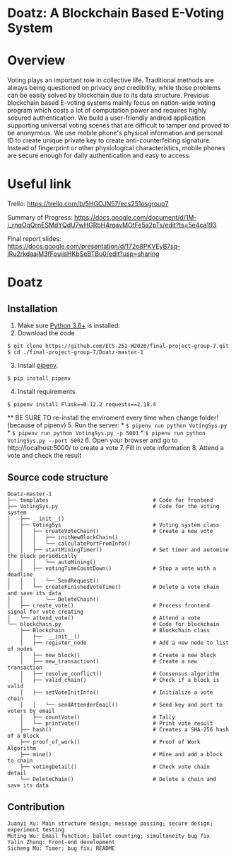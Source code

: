 
Doatz: A Blockchain Based E-Voting System
===
# Overview
Voting plays an important role in collective life. Traditional methods are always being questioned on privacy and credibility, while those problems can be easily solved by blockchain due to its data structure. Previous blockchain based E-voting systems mainly focus on nation-wide voting program which costs a lot of computation power and requires highly secured authentication. We build a user-friendly android application supporting universal voting scenes that are difficult to tamper and proved to be anonymous. We use mobile phone's physical information and personal ID to create unique private key to create anti-counterfeiting signature. Instead of fingerprint or other physiological characteristics, mobile phones are secure enough for daily authentication and easy to access.

# Useful link 
Trello:
https://trello.com/b/5HGOJN57/ecs251osgroup7

Summary of Progress:
https://docs.google.com/document/d/1M-j_rnqOqQrnESMdYQdU7wHGRbH4rqavMOtFe5a2pTs/edit?ts=5e4ca193

Final report slides:
https://docs.google.com/presentation/d/172o8PKVEyB7sq-lRu2rkdaajM3fFpuijsHKbSeBTBu0/edit?usp=sharing

# Doatz


## Installation

1. Make sure [Python 3.6+](https://www.python.org/downloads/) is installed. 
2. Download the code 
```
$ git clone https://github.com/ECS-251-W2020/final-project-group-7.git
$ cd ./final-project-group-7/Doatz-master-1
```
3. Install [pipenv](https://github.com/kennethreitz/pipenv). 
```
$ pip install pipenv 
```
4. Install requirements  
```
$ pipenv install Flask==0.12.2 requests==2.18.4

``` 
** BE SURE TO re-install the enviroment every time when change folder! (because of pipenv)
5. Run the server:
    * `$ pipenv run python VotingSys.py` 
    * `$ pipenv run python VotingSys.py -p 5001`
    * `$ pipenv run python VotingSys.py --port 5002`
6. Open your browser and go to http://localhost:5000/ to create a vote
7. Fill in vote information 
8. Attend a vote and check the result
    

## Source code structure
```
Doatz-master-1
├── templates                                 # Code for frontend
├── VotingSys.py                              # Code for the voting system
│   ├── __init__()
│   ├── VotingSys                             # Voting system class
│   │   ├── createVoteChain()                 # Create a new vote
│   │   │   ├── initNewBlockChain()
│   │   │   └── calculatePortFromInfo()
│   │   ├── startMiningTimer()                # Set timer and automine the block periodically
│   │   │   └── autoMining()     
│   │   ├── votingTimeCountDown()             # Stop a vote with a deadline
│   │   │   └── SendRequest()
│   │   └── createFinishedVoteTime()          # Delete a vote chain and save its data
│   │       └── DeleteChain()
│   ├── create_vote()                         # Process frontend signal for vote creating 
│   └── attend_vote()                         # Attend a vote 
└── blockchain.py                             # Code for blockchain
    ├── Blockchain                            # Blockchain class
    │   ├──  __init__()  
    │   ├── register_node                     # Add a new node to list of nodes
    │   ├── new_block()                       # Create a new block
    │   ├── new_transaction()                 # Create a new transaction
    │   ├── resolve_conflict()                # Consensus algorithm
    │   ├── valid_chain()                     # Check if a block is valid
    │   ├── setVoteInitInfo()                 # Initialize a vote chain
    │   │   └── sendAttenderEmail()           # Send key and port to voters by email
    │   ├── countVote()                       # Tally
    │   └── printVote()                       # Print vote result
    ├── hash()                                # Creates a SHA-256 hash of a Block
    ├── proof_of_work()                       # Proof of Work Algorithm
    ├── mine()                                # Mine and add a block to chain
    ├── votingDetail()                        # Check vote chain detail
    └── DeleteChain()                         # Delete a chain and save its data
```

## Contribution
```
Juanyi Xu: Main structure design; message passing; secure design; experiment testing
Muting Wu: Email function; ballot counting; simultaneity bug fix
Yalin Zhang: Front-end development
Sicheng Mu: Timer; bug fix; README
```
